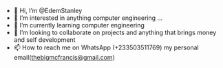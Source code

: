 - 👋 Hi, I’m @EdemStanley
- 👀 I’m interested in anything computer engineering ...
- 🌱 I’m currently learning computer engineering
- 💞️ I’m looking to collaborate on projects and anything that brings money and self development
- 📫 How to reach me on WhatsApp (+233503511769) my personal email(thebigmcfrancis@gmail.com)

<!---
EdemStanley/EdemStanley is a ✨ special ✨ repository because its `README.md` (this file) appears on your GitHub profile.
You can click the Preview link to take a look at your changes.
--->
